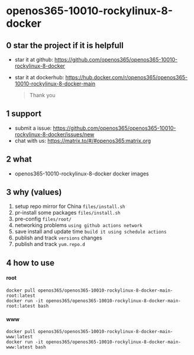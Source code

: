 # openos365-10010-rockylinux-8-docker

## 0 star the project if it is helpfull

* star it at github: https://github.com/openos365/openos365-10010-rockylinux-8-docker
* star it at dockerhub: https://hub.docker.com/r/openos365/openos365-10010-rockylinux-8-docker-main

  > Thank you

## 1 support

* submit a issue: https://github.com/openos365/openos365-10010-rockylinux-8-docker/issues/new
* chat with us: https://matrix.to/#/#openos365:matrix.org

## 2 what

* openos365-10010-rockylinux-8-docker docker images
  
## 3 why (values)

1. setup repo mirror for China `files/install.sh`
1. pr-install some packages `files/install.sh`
1. pre-config `files/root/`
1. networking problems `using github actions network`
1. save install and update time `build it using schedule actions`
1. publish and track `versions` changes
1. publish and track `yum.repo.d`

## 4 how to use

#### root
```
docker pull openos365/openos365-10010-rockylinux-8-docker-main-root:latest
docker run -it openos365/openos365-10010-rockylinux-8-docker-main-root:latest bash
```
#### www

```
docker pull openos365/openos365-10010-rockylinux-8-docker-main-www:latest
docker run -it openos365/openos365-10010-rockylinux-8-docker-main-www:latest bash
```
